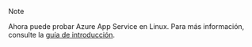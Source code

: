 > [!NOTE]
> Ahora puede probar Azure App Service en Linux. Para más información, consulte la [guía de introducción](../articles/app-service/app-service-linux-readme.md).
> 
> 



<!--HONumber=Nov16_HO2-->


